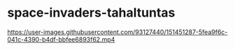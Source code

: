 # space-invaders-tahaltuntas

https://user-images.githubusercontent.com/93127440/151451287-5fea9f6c-041c-4390-b4df-bbfee6893f62.mp4

